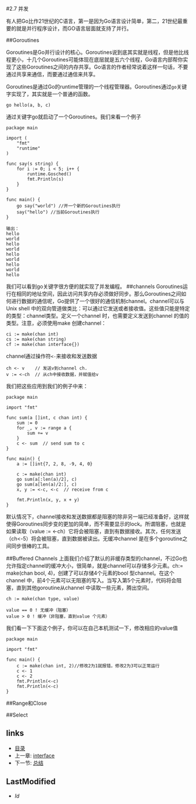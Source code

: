#2.7 并发

有人把Go比作21世纪的C语言，第一是因为Go语言设计简单，第二，21世纪最重要的就是并行程序设计，而GO语言层面就支持了并行。

##Goroutines

Goroutines是Go并行设计的核心。Goroutines说到底其实就是线程，但是他比线程更小，十几个Goroutines可能体现在底层就是五六个线程，Go语言内部帮你实现了这些Goroutines之间的内存共享。Go语言的作者经常说着这样一句话，不要通过共享来通信，而要通过通信来共享。

Goroutines是通过Go的runtime管理的一个线程管理器。Goroutines通过`go`关键字实现了，其实就是一个普通的函数。

	go hello(a, b, c)
	
通过关键字go就启动了一个Goroutines。我们来看一个例子

	package main

	import (
		"fmt"
		"runtime"
	)

	func say(s string) {
		for i := 0; i < 5; i++ {
			runtime.Gosched()
			fmt.Println(s)
		}
	}

	func main() {
		go say("world") //开一个新的Goroutines执行
		say("hello") //当前Goroutines执行
	}	
	
	输出：
	hello
	world
	hello
	world
	hello
	world
	hello
	world
	hello
	
我们可以看到go关键字很方便的就实现了并发编程。
##channels
Goroutines运行在相同的地址空间，因此访问共享内存必须做好同步。那么Goroutines之间如何进行数据的通信呢，Go提供了一个很好的通信机制channel。channel可以与Unix shell 中的双向管道做类比：可以通过它发送或者接收值。这些值只能是特定的类型：channel类型。定义一个channel 时，也需要定义发送到channel 的值的类型。注意，必须使用make 创建channel：

	ci := make(chan int)	cs := make(chan string)	cf := make(chan interface{})

channel通过操作符`<-`来接收和发送数据

	ch <- v    // 发送v到channel ch.
	v := <-ch  // 从ch中接收数据，并赋值给v

我们把这些应用到我们的例子中来：

	package main

	import "fmt"

	func sum(a []int, c chan int) {
		sum := 0
		for _, v := range a {
			sum += v
		}
		c <- sum  // send sum to c
	}
	
	func main() {
		a := []int{7, 2, 8, -9, 4, 0}
	
	    c := make(chan int)
		go sum(a[:len(a)/2], c)
		go sum(a[len(a)/2:], c)
	    x, y := <-c, <-c  // receive from c
	
		fmt.Println(x, y, x + y)
	}

默认情况下，channel接收和发送数据都是阻塞的除非另一端已经准备好，这样就使得Goroutines同步变的更加的简单，而不需要显示的lock。所谓阻塞，也就是如果读取（value := <-ch）它将会被阻塞，直到有数据接收。其次，任何发送（ch<-5）将会被阻塞，直到数据被读出。无缓冲channel 是在多个goroutine之间同步很棒的工具。

##Buffered Channels
上面我们介绍了默认的非缓存类型的channel，不过Go也允许指定channel的缓冲大小，很简单，就是channel可以存储多少元素。ch:= make(chan bool, 4)，创建了可以存储4个元素的bool 型channel。在这个channel 中，前4个元素可以无阻塞的写入。当写入第5个元素时，代码将会阻塞，直到其他goroutine从channel 中读取一些元素，腾出空间。	ch := make(chan type, value)		value == 0 ! 无缓冲（阻塞）	value > 0 ! 缓冲（非阻塞，直到value 个元素）	
我们看一下下面这个例子，你可以在自己本机测试一下，修改相应的value值
	package main

	import "fmt"

	func main() {
		c := make(chan int, 2)//修改2为1就报错，修改2为3可以正常运行
		c <- 1
		c <- 2
		fmt.Println(<-c)
		fmt.Println(<-c)
	}	

##Range和Close

##Select

## links
   * [目录](<preface.md>)
   * 上一章: [interface](<2.6.md>)
   * 下一节: [总结](<2.8.md>)

## LastModified 
   * $Id$